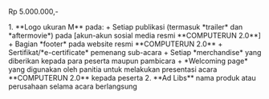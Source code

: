 <p class="h2 text-center fw-bold">Rp 5.000.000,-</p>
1. **Logo ukuran M** pada:
   + Setiap publikasi (termasuk *trailer* dan *aftermovie*) pada [akun-akun sosial media resmi **COMPUTERUN 2.0**]
   + Bagian *footer* pada website resmi **COMPUTERUN 2.0**
   + Sertifikat/*e-certificate* pemenang sub-acara
   + Setiap *merchandise* yang diberikan kepada para peserta maupun pambicara
   + *Welcoming page* yang digunakan oleh panitia untuk melakukan presentasi acara **COMPUTERUN 2.0** kepada peserta
2. **Ad Libs** nama produk atau perusahaan selama acara berlangsung

[akun-akun sosial media resmi **COMPUTERUN 2.0**]: https://linktr.ee/computerun

